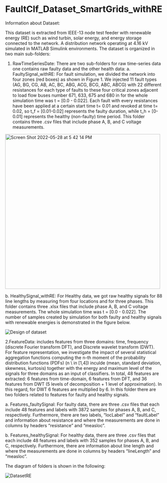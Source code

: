 # FaultClf_Dataset_SmartGrids_withRE

Information about Dataset:

This dataset is extracted from IEEE-13 node test feeder with renewable energy (RE) such as  wind turbin, solar energy, and energy storage connected to the network. A distribution network operating at 4.16 kV simulated in MATLAB Simulink environments. The dataset is organized in two main sub-folders:

1. RawTimeSeriesDate: There are two sub-folders for raw time-series data one contains raw faulty data and the other health data: 
a. FaultySignal_withRE: For fault simulation, we divided the network into four zones (red boxes) as shown in Figure 1. We injected 11 fault types (AG, BG, CG, AB, AC, BC, ABG, ACG, BCG, ABC, ABCG) with 22 different resistances for each type of faults to these four critical zones adjacent to load flow buses number 671, 633, 675 and 680 in for the whole simulation time was t = [0.0 - 0.022]. Each fault with every resistances have been applied at a certain start time t= 0.01 and revoked at time t= 0.02, so t_f = [0.01-0.02] represents the faulty duration, while t_h = [0-0.01] represents the healthy (non-faulty) time period. This folder contains three .csv files that include phase A, B, and C voltage measurements.

<img width="497" alt="Screen Shot 2022-05-28 at 5 42 14 PM" src="https://user-images.githubusercontent.com/38736959/172878749-e7b9beaf-7b96-4d4e-8ef5-46a95785eba2.png">


b. HealthySignal_withRE: For Healthy data, we got raw healthy signals for 88 line lengths by measuring from four locations and for three phases. This folder contains three .xlsx files that include phase A, B, and C voltage measurements. The whole simulation time was t = [0.0 - 0.022]. The number of samples created by simulation for both faulty and healthy signals with renewable energies is demonstrated in the figure below.

![Design of dataset](https://user-images.githubusercontent.com/38736959/172881783-64986151-3951-461b-b28a-4f8ce62dc346.png)


2.FeatureData: includes features from three domains: time, frequency (discrete Fourier transform DFT), and Discrete wavelet transform (DWT).
For feature representation, we investigate the impact of several statistical aggregation functions computing the n-th moment of the probability distribution functions (PDFs) (n \ in [1,4]) inculde (mean, standard deviation, skewness, kurtosis) together with the energy and maximum level of the signals for three domains as an input of classifiers. In total, 48 features are extracted: 6 features from time-domain, 6 features from DFT, and 36 features from DWT (5 levels of decomposition + 1 level of approximation). In this regard, for DWT 6 features are multiplied by 6. In this folder there are two folders related to features for faulty and healthy signals.

a. Features_faultySignal: For faulty data, there are three .csv files that each include 48 features and labels with 3872 samples for phases A, B, and C, respectively. Furthermore, there are two labels, “locLabel” and “faultLabel” and information about resistance and where the measurements are done in columns by headers “resistance” and “measloc”.

b. Features_healthySignal: For healthy data, there are three .csv files that each include 48 features and labels with 352 samples for phases A, B, and C, respectively. Furthermore, there are information about line length and where the measurements are done in columns by headers “lineLength” and “measloc”.

The diagram of folders is shown in the following:

![DatasetRE](https://user-images.githubusercontent.com/38736959/172888266-dc432062-6212-4f5b-a319-39e7291e6a46.png)
